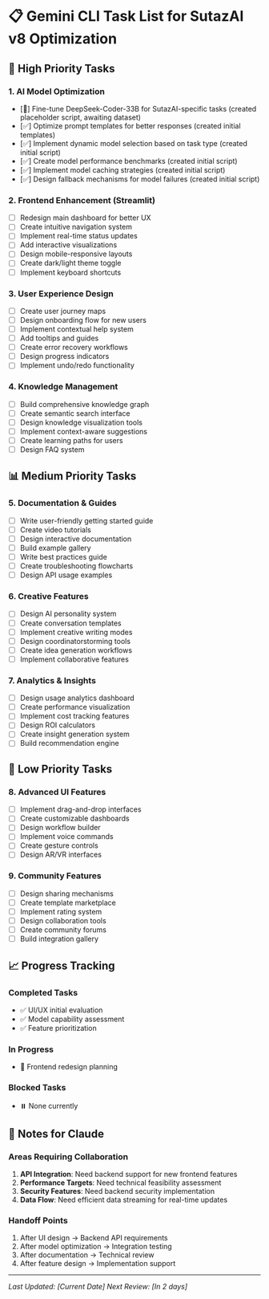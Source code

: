 # 📋 Gemini CLI Task List for SutazAI v8 Optimization

## 🚀 High Priority Tasks

### 1. AI Model Optimization
- [🔄] Fine-tune DeepSeek-Coder-33B for SutazAI-specific tasks (created placeholder script, awaiting dataset)
- [✅] Optimize prompt templates for better responses (created initial templates)
- [✅] Implement dynamic model selection based on task type (created initial script)
- [✅] Create model performance benchmarks (created initial script)
- [✅] Implement model caching strategies (created initial script)
- [✅] Design fallback mechanisms for model failures (created initial script)

### 2. Frontend Enhancement (Streamlit)
- [ ] Redesign main dashboard for better UX
- [ ] Create intuitive navigation system
- [ ] Implement real-time status updates
- [ ] Add interactive visualizations
- [ ] Design mobile-responsive layouts
- [ ] Create dark/light theme toggle
- [ ] Implement keyboard shortcuts

### 3. User Experience Design
- [ ] Create user journey maps
- [ ] Design onboarding flow for new users
- [ ] Implement contextual help system
- [ ] Add tooltips and guides
- [ ] Create error recovery workflows
- [ ] Design progress indicators
- [ ] Implement undo/redo functionality

### 4. Knowledge Management
- [ ] Build comprehensive knowledge graph
- [ ] Create semantic search interface
- [ ] Design knowledge visualization tools
- [ ] Implement context-aware suggestions
- [ ] Create learning paths for users
- [ ] Design FAQ system

## 📊 Medium Priority Tasks

### 5. Documentation & Guides
- [ ] Write user-friendly getting started guide
- [ ] Create video tutorials
- [ ] Design interactive documentation
- [ ] Build example gallery
- [ ] Write best practices guide
- [ ] Create troubleshooting flowcharts
- [ ] Design API usage examples

### 6. Creative Features
- [ ] Design AI personality system
- [ ] Create conversation templates
- [ ] Implement creative writing modes
- [ ] Design coordinatorstorming tools
- [ ] Create idea generation workflows
- [ ] Implement collaborative features

### 7. Analytics & Insights
- [ ] Design usage analytics dashboard
- [ ] Create performance visualization
- [ ] Implement cost tracking features
- [ ] Design ROI calculators
- [ ] Create insight generation system
- [ ] Build recommendation engine

## 🔧 Low Priority Tasks

### 8. Advanced UI Features
- [ ] Implement drag-and-drop interfaces
- [ ] Create customizable dashboards
- [ ] Design workflow builder
- [ ] Implement voice commands
- [ ] Create gesture controls
- [ ] Design AR/VR interfaces

### 9. Community Features
- [ ] Design sharing mechanisms
- [ ] Create template marketplace
- [ ] Implement rating system
- [ ] Design collaboration tools
- [ ] Create community forums
- [ ] Build integration gallery

## 📈 Progress Tracking

### Completed Tasks
- ✅ UI/UX initial evaluation
- ✅ Model capability assessment
- ✅ Feature prioritization

### In Progress
- 🔄 Frontend redesign planning

### Blocked Tasks
- ⏸️ None currently

## 📝 Notes for Claude

### Areas Requiring Collaboration
1. **API Integration**: Need backend support for new frontend features
2. **Performance Targets**: Need technical feasibility assessment
3. **Security Features**: Need backend security implementation
4. **Data Flow**: Need efficient data streaming for real-time updates

### Handoff Points
1. After UI design → Backend API requirements
2. After model optimization → Integration testing
3. After documentation → Technical review
4. After feature design → Implementation support

---

*Last Updated: [Current Date]*
*Next Review: [In 2 days]*